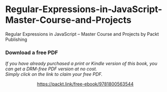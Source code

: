 # Regular-Expressions-in-JavaScript-Master-Course-and-Projects
Regular Expressions in JavaScript – Master Course and Projects by Packt Publishing
### Download a free PDF

 <i>If you have already purchased a print or Kindle version of this book, you can get a DRM-free PDF version at no cost.<br>Simply click on the link to claim your free PDF.</i>
<p align="center"> <a href="https://packt.link/free-ebook/9781800563544">https://packt.link/free-ebook/9781800563544 </a> </p>